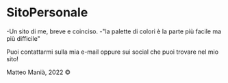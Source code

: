 # SitoPersonale
 -Un sito di me, breve e coinciso.
  -"la palette di colori è la parte più facile ma più difficile"
  
  <p>Puoi contattarmi sulla mia e-mail oppure sui social che puoi trovare nel mio sito!</p>

<footer>Matteo Manià, 2022 &copy;</footer>
